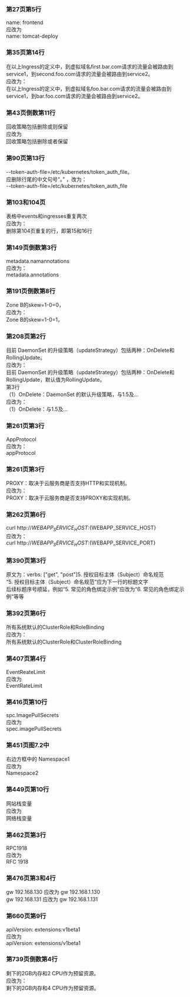 ### 第27页第5行
name: frontend  
应改为  
name: tomcat-deploy


### 第35页第14行
在以上Ingress的定义中，到虚拟域名first.bar.com请求的流量会被路由到service1，到second.foo.com请求的流量会被路由到service2。  
应改为：  
在以上Ingress的定义中，到虚拟域名foo.bar.com请求的流量会被路由到service1，到bar.foo.com请求的流量会被路由到service2。


### 第43页倒数第11行
回收策略包括删除或则保留  
应改为  
回收策略包括删除或者保留


### 第90页第13行
--token-auth-file=/etc/kubernetes/token_auth_file。  
应删除行尾的中文句号“。” ，改为：  
--token-auth-file=/etc/kubernetes/token_auth_file


### 第103和104页
表格中events和ingresses重复两次  
应改为：  
删除第104页重复的行，即第15和16行


### 第149页倒数第3行
metadata.namannotations  
应改为：  
metadata.annotations


### 第191页倒数第8行
Zone B的skew=1-0=0，  
应改为：  
Zone B的skew=1-0=1，


### 第208页第2行
目前 DaemonSet 的升级策略（updateStrategy）包括两种：OnDelete和RollingUpdate。  
应改为：  
目前 DaemonSet 的升级策略（updateStrategy）包括两种：OnDelete和RollingUpdate，默认值为RollingUpdate。  
第3行  
（1）OnDelete：DaemonSet 的默认升级策略，与1.5及...  
应改为：  
（1）OnDelete：与1.5及...


### 第261页第3行
AppProtocol  
应改为：  
appProtocol


### 第261页第3行
PROXY：取决于云服务商是否支持HTTP和实现机制。  
应改为：  
PROXY：取决于云服务商是否支持PROXY和实现机制。


### 第262页第6行
curl http://${WEBAPP_SERVICE_HOST}:${WEBAPP_SERVICE_HOST}  
应改为：  
curl http://${WEBAPP_SERVICE_HOST}:${WEBAPP_SERVICE_PORT}


### 第390页第3行
原文为：verbs: ["get", "post"]5. 授权目标主体（Subject）命名规范  
“5. 授权目标主体（Subject）命名规范”应为下一行的标题文字  
后续标题序号顺延，例如“5. 常见的角色绑定示例”应改为“6. 常见的角色绑定示例”等等


### 第392页第6行
所有系统默认的ClusterRole和RoleBinding  
应改为：  
所有系统默认的ClusterRole和ClusterRoleBinding


### 第407页第4行
EventReateLimit  
应改为  
EventRateLimit


### 第416页第10行
spc.ImagePullSecrets  
应改为  
spec.imagePullSecrets


### 第451页图7.2中
右边方框中的 Namespace1  
应改为  
Namespace2


### 第449页第10行
网站栈变量  
应改为  
网络栈变量


### 第462页第3行
RPC1918  
应改为  
RFC 1918


### 第476页第3和4行
gw 192.168.130 应改为 gw 192.168.1.130  
gw 192.168.131 应改为 gw 192.168.1.131


### 第660页第9行
apiVersion: extensions:v1beta1  
应改为  
apiVersion: extensions/v1beta1


### 第739页倒数第4行
剩下的2GB内存和2 CPU作为预留资源。  
应改为：  
剩下的2GB内存和4 CPU作为预留资源。
